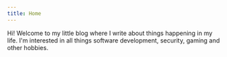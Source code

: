 ```yaml
---
title: Home
---
```


Hi! Welcome to my little blog where I write about things happening in my life. I'm interested in all things software development, security, gaming and other hobbies.
